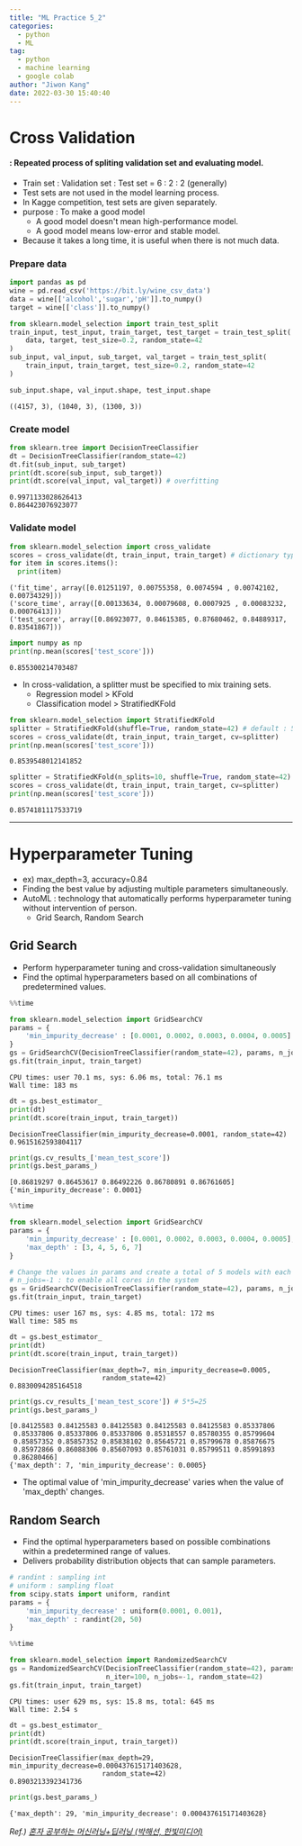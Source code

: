 ```yaml
---
title: "ML Practice 5_2"
categories:
  - python
  - ML
tag:
  - python
  - machine learning
  - google colab
author: "Jiwon Kang"
date: 2022-03-30 15:40:40
---
```


# Cross Validation
#### : Repeated process of spliting validation set and evaluating model.
- Train set : Validation set : Test set = 6 : 2 : 2 (generally)
- Test sets are not used in the model learning process.
- In Kagge competition, test sets are given separately.
- purpose : To make a good model
  + A good model doesn't mean high-performance model.
  + A good model means low-error and stable model.
- Because it takes a long time, it is useful when there is not much data.

### Prepare data


```python
import pandas as pd
wine = pd.read_csv('https://bit.ly/wine_csv_data')
data = wine[['alcohol','sugar','pH']].to_numpy()
target = wine[['class']].to_numpy()
```


```python
from sklearn.model_selection import train_test_split
train_input, test_input, train_target, test_target = train_test_split(
    data, target, test_size=0.2, random_state=42
)
sub_input, val_input, sub_target, val_target = train_test_split(
    train_input, train_target, test_size=0.2, random_state=42
)
```


```python
sub_input.shape, val_input.shape, test_input.shape
```




    ((4157, 3), (1040, 3), (1300, 3))



### Create model


```python
from sklearn.tree import DecisionTreeClassifier
dt = DecisionTreeClassifier(random_state=42)
dt.fit(sub_input, sub_target)
print(dt.score(sub_input, sub_target))
print(dt.score(val_input, val_target)) # overfitting
```

    0.9971133028626413
    0.864423076923077
    

### Validate model


```python
from sklearn.model_selection import cross_validate
scores = cross_validate(dt, train_input, train_target) # dictionary type
for item in scores.items():
  print(item)
```

    ('fit_time', array([0.01251197, 0.00755358, 0.0074594 , 0.00742102, 0.00734329]))
    ('score_time', array([0.00133634, 0.00079608, 0.0007925 , 0.00083232, 0.00076413]))
    ('test_score', array([0.86923077, 0.84615385, 0.87680462, 0.84889317, 0.83541867]))
    


```python
import numpy as np
print(np.mean(scores['test_score']))
```

    0.855300214703487
    

- In cross-validation, a splitter must be specified to mix training sets.
  + Regression model > KFold
  + Classification model > StratifiedKFold


```python
from sklearn.model_selection import StratifiedKFold
splitter = StratifiedKFold(shuffle=True, random_state=42) # default : 5 fold
scores = cross_validate(dt, train_input, train_target, cv=splitter)
print(np.mean(scores['test_score']))
```

    0.8539548012141852
    


```python
splitter = StratifiedKFold(n_splits=10, shuffle=True, random_state=42) # 10 fold
scores = cross_validate(dt, train_input, train_target, cv=splitter)
print(np.mean(scores['test_score']))
```

    0.8574181117533719
    



---



# Hyperparameter Tuning
- ex) max_depth=3, accuracy=0.84
- Finding the best value by adjusting multiple parameters simultaneously.
- AutoML : technology that automatically performs hyperparameter tuning without intervention of person.
  + Grid Search, Random Search

## Grid Search
- Perform hyperparameter tuning and cross-validation simultaneously
- Find the optimal hyperparameters based on all combinations of predetermined values.


```python
%%time

from sklearn.model_selection import GridSearchCV
params = {
    'min_impurity_decrease' : [0.0001, 0.0002, 0.0003, 0.0004, 0.0005]
}
gs = GridSearchCV(DecisionTreeClassifier(random_state=42), params, n_jobs=-1)
gs.fit(train_input, train_target)
```

    CPU times: user 70.1 ms, sys: 6.06 ms, total: 76.1 ms
    Wall time: 183 ms
    


```python
dt = gs.best_estimator_
print(dt)
print(dt.score(train_input, train_target))
```

    DecisionTreeClassifier(min_impurity_decrease=0.0001, random_state=42)
    0.9615162593804117
    


```python
print(gs.cv_results_['mean_test_score'])
print(gs.best_params_)
```

    [0.86819297 0.86453617 0.86492226 0.86780891 0.86761605]
    {'min_impurity_decrease': 0.0001}
    


```python
%%time

from sklearn.model_selection import GridSearchCV
params = {
    'min_impurity_decrease' : [0.0001, 0.0002, 0.0003, 0.0004, 0.0005],
    'max_depth' : [3, 4, 5, 6, 7]
}

# Change the values in params and create a total of 5 models with each value.
# n_jobs=-1 : to enable all cores in the system
gs = GridSearchCV(DecisionTreeClassifier(random_state=42), params, n_jobs=-1)
gs.fit(train_input, train_target)
```

    CPU times: user 167 ms, sys: 4.85 ms, total: 172 ms
    Wall time: 585 ms
    


```python
dt = gs.best_estimator_
print(dt)
print(dt.score(train_input, train_target))
```

    DecisionTreeClassifier(max_depth=7, min_impurity_decrease=0.0005,
                           random_state=42)
    0.8830094285164518
    


```python
print(gs.cv_results_['mean_test_score']) # 5*5=25
print(gs.best_params_)
```

    [0.84125583 0.84125583 0.84125583 0.84125583 0.84125583 0.85337806
     0.85337806 0.85337806 0.85337806 0.85318557 0.85780355 0.85799604
     0.85857352 0.85857352 0.85838102 0.85645721 0.85799678 0.85876675
     0.85972866 0.86088306 0.85607093 0.85761031 0.85799511 0.85991893
     0.86280466]
    {'max_depth': 7, 'min_impurity_decrease': 0.0005}
    

- The optimal value of 'min_impurity_decrease' varies when the value of 'max_depth' changes.

## Random Search
- Find the optimal hyperparameters based on possible combinations within a predetermined range of values.
- Delivers probability distribution objects that can sample parameters.


```python
# randint : sampling int
# uniform : sampling float
from scipy.stats import uniform, randint
params = {
    'min_impurity_decrease' : uniform(0.0001, 0.001),
    'max_depth' : randint(20, 50)
}
```


```python
%%time

from sklearn.model_selection import RandomizedSearchCV
gs = RandomizedSearchCV(DecisionTreeClassifier(random_state=42), params,
                        n_iter=100, n_jobs=-1, random_state=42)
gs.fit(train_input, train_target)
```

    CPU times: user 629 ms, sys: 15.8 ms, total: 645 ms
    Wall time: 2.54 s
    


```python
dt = gs.best_estimator_
print(dt)
print(dt.score(train_input, train_target))
```

    DecisionTreeClassifier(max_depth=29, min_impurity_decrease=0.000437615171403628,
                           random_state=42)
    0.8903213392341736
    


```python
print(gs.best_params_)
```

    {'max_depth': 29, 'min_impurity_decrease': 0.000437615171403628}
    

*Ref.) <u> 혼자 공부하는 머신러닝+딥러닝 (박해선, 한빛미디어) <u/>*